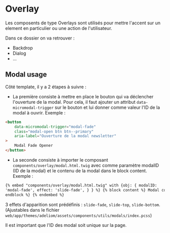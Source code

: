 # Overlay

Les composents de type Overlays sont utilisés pour mettre l'accent sur un element en particulier ou une action de l'utilisateur.

Dans ce dossier on va retrouver :

-   Backdrop
-   Dialog
-   ...

## Modal usage

Côté template, il y a 2 étapes à suivre :

-   La première consiste à mettre en place le bouton qui va déclencher l'ouverture de la modal. Pour cela, il faut ajouter un attribut `data-micromodal-trigger` sur le bouton et lui donner comme valeur l'ID de la modal à ouvrir. Exemple :

```html
<button
    data-micromodal-trigger="modal-fade"
    class="modal-open btn btn--primary"
    aria-label="Ouverture de la modal newsletter"
>
    Modal Fade Opener
</button>
```

-   La seconde consiste à importer le composant `components/overlay/modal.html.twig` avec comme paramètre modalID (ID de la modal) et le contenu de la modal dans le block content. Exemple :

```html
{% embed "components/overlay/modal.html.twig" with {obj: { modalID:
'modal-fade', effect: 'slide-fade', } } %} {% block content %} Modal content {%
endblock %} {% endembed %}
```

3 effets d'apparition sont prédéfinis : `slide-fade`, `slide-top`, `slide-bottom`. (Ajustables dans le fichier `web/app/themes/adeliom/assets/components/utils/modals/index.pcss`)

Il est important que l'ID des modal soit unique sur la page.
